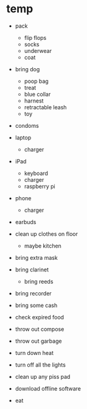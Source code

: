 # temp

- pack
    - flip flops
    - socks
    - underwear
    - coat

- bring dog 
    - poop bag
    - treat 
    - blue collar
    - harnest
    - retractable leash
    - toy

- condoms
- laptop 
    - charger

- iPad
    - keyboard
    - charger
    - raspberry pi

- phone
    - charger

- earbuds
- clean up clothes on floor
    - maybe kitchen

- bring extra mask

- bring clarinet
    - bring reeds
- bring recorder

- bring some cash

- check expired food
- throw out compose
- throw out garbage
- turn down heat
- turn off all the lights
- clean up any piss pad

- download offline software

- eat
